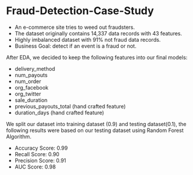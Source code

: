 # Fraud-Detection-Case-Study

* An e-commerce site tries to weed out fraudsters.
* The dataset originally contains 14,337 data records with 43 features.
* Highly imbalanced dataset with 91% not fraud data records.
* Business Goal: detect if an event is a fraud or not.

After EDA, we decided to keep the following features into our final models:

* delivery_method
* num_payouts
* num_order
* org_facebook
* org_twitter
* sale_duration
* previous_payouts_total (hand crafted feature)
* duration_days (hand crafted feature)

We split our dataset into training dataset (0.9) and testing dataset(0.1), the following results were based on our testing dataset using Random Forest Algorithm.

* Accuracy Score:  0.99
* Recall Score:  0.90
* Precision Score:  0.91
* AUC Score:  0.98

